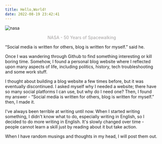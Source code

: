```yaml
---
title: Hello,World!
date: 2022-08-19 23:42:41
---
```



![nasa](https://s2.loli.net/2022/08/19/AKSj7WxbfYckvln.jpg)<center><font color= #a3a0a0>NASA - 50 Years of Spacewalking</font></center>


“Social media is written for others,  blog is written for myself.” said he.

Once I was wandering through Github to find something interesting or kill boring time. Somehow, I found a personal blog website where I reflected upon many aspects of life, including politics, history, tech troubleshooting and some work stuff.

I thought about building a blog website a few times before, but it was eventually discontinued. I asked myself why I needed a website; there have so many social platforms I can use, but why do I need one? Then, I found my answer - “Social media is written for others, blog is written for myself.” then, I made it.

I've always been terrible at writing until now. When I started writing something, I didn't know what to do, especially writing in English, so I decided to do more writing in English. It's slowly changed over time - people cannot learn a skill just by reading about it but take action.

When I have random musings and thoughts in my head, I will post them out.